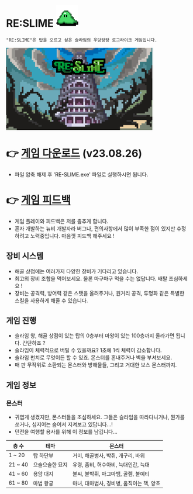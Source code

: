 # **RE:SLIME** <img src="./slime.gif" width="60" height="60">
 `"RE:SLIME"은 탑을 오르고 싶은 슬라임의 우당탕탕 로그라이크 게임입니다.`

 <img src="./title.png" width="400" height="225">


 # 👉 [게임 다운로드](https://drive.google.com/drive/folders/1GlMkwE-vH56ZygiUaKQ44f1GGHqLGWK5?usp=sharing) (v23.08.26)
- 파일 압축 해제 후 'RE-SLIME.exe' 파일로 실행하시면 됩니다.

# 👉 [게임 피드백](https://docs.google.com/forms/d/1rpwRQ28UtLBdLxTIu_FuOAB2LlZWLX3MlIbZxzw4j6w/edit)
- 게임 플레이와 피드백은 저를 춤추게 합니다.
- 혼자 개발하는 뉴비 개발자라 버그나, 편의사항에서 많이 부족한 점이 있지만 수정하려고 노력중입니다. 마음껏 피드백 해주세요 !

## 장비 시스템
- 해골 상점에는 여러가지 다양한 장비가 기다리고 있습니다.
- 최고의 장비 조합을 먹어보세요. 물론 마구마구 먹을 수는 없답니다. 배탈 조심하세요 !
- 장비는 공격력, 방어력 같은 스탯을 올려주거나, 원거리 공격, 투명화 같은 특별한 스킬을 사용하게 해줄 수 있습니다.

## 게임 진행
- 슬라임 왕, 해골 상점이 있는 탑의 0층부터 마왕이 있는 100층까지 올라가면 됩니다. 간단하죠 ?
- 슬라임이 체력적으로 버틸 수 있을까요? 1초에 1씩 체력이 감소합니다.
- 슬라임 펀치로 무엇이든 할 수 있죠. 몬스터를 혼내주거나 벽을 부셔보세요.
- 매 판 무작위로 소환되는 몬스터와 방해물들, 그리고 거대한 보스 몬스터까지.

## 게임 정보
### 몬스터
- 귀엽게 생겼지만, 몬스터들을 조심하세요. 그들은 슬라임을 따라다니거나, 뭔가를 쏘거나, 심지어는 숨어서 지켜보고 있답니다...!
- 던전을 여행할 용사를 위해 이 정보를 남깁니다...

| 층 수 | 테마 | 몬스터|
|--|--|--|
| 1 ~ 20 | 탑 하단부 | 거미, 해골병사, 박쥐, 개구리, 바위 |
| 21 ~ 40 | 으슬으슬한 묘지 | 유령, 좀비, 허수아비, 늑대인간, 늑대 |
| 41 ~ 60 | 용암 대지 | 불씨, 불박쥐, 마그마뱀, 골렘, 불예티
| 61 ~ 80 | 마법 왕궁 | 마녀, 대마법사, 경비병, 움직이는 책, 양초
